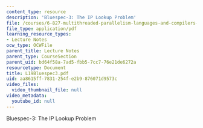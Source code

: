 ```yaml
---
content_type: resource
description: 'Bluespec-3: The IP Lookup Problem'
file: /courses/6-827-multithreaded-parallelism-languages-and-compilers-fall-2002/aa8615ff7831254fe2b9876071d9573c_L19Bluespec3.pdf
file_type: application/pdf
learning_resource_types:
- Lecture Notes
ocw_type: OCWFile
parent_title: Lecture Notes
parent_type: CourseSection
parent_uid: bd64f58a-7ad5-fbb5-7cc7-76e21de6272a
resourcetype: Document
title: L19Bluespec3.pdf
uid: aa8615ff-7831-254f-e2b9-876071d9573c
video_files:
  video_thumbnail_file: null
video_metadata:
  youtube_id: null
---
```

Bluespec-3: The IP Lookup Problem

